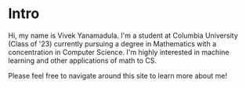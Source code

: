 
# Intro

Hi, my name is Vivek Yanamadula. I'm a student at Columbia University (Class of '23) currently pursuing a degree in Mathematics with a concentration in Computer Science. I'm highly interested in machine learning and other applications of math to CS. 

Please feel free to navigate around this site to learn more about me!
